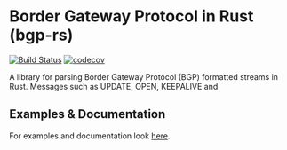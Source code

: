 # Border Gateway Protocol in Rust (bgp-rs)
[![Build Status](https://travis-ci.com/DevQps/bgp-rs.svg?branch=master)](https://travis-ci.com/DevQps/bgp-rs) [![codecov](https://codecov.io/gh/DevQps/bgp-rs/branch/master/graph/badge.svg)](https://codecov.io/gh/DevQps/bgp-rs)

A library for parsing Border Gateway Protocol (BGP) formatted streams in Rust.
Messages such as UPDATE, OPEN, KEEPALIVE and 

## Examples & Documentation
For examples and documentation look [here](https://docs.rs/bgp-rs/).